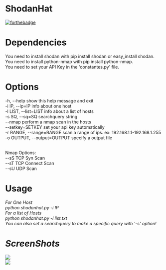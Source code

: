 # ShodanHat
[![forthebadge](https://forthebadge.com/images/badges/made-with-python.svg)](https://forthebadge.com)

# Dependencies
You need to install shodan with pip install shodan or easy_install shodan.<br />
You need to install python-nmap with pip install python-nmap.<br />
You need to set your API Key in the 'constantes.py' file.

# Options
-h, --help                 show this help message and exit<br />
-i IP, --ip=IP             info about one host<br />
-l LIST, --list=LIST       info about a list of hosts<br />
-s SQ, --sq=SQ             searchquery string<br />
--nmap                     perform a nmap scan in the hosts<br />
--setkey=SETKEY		       set your api key automatically<br />
-r RANGE, --range=RANGE    scan a range of ips. ex: 192.168.1.1-192.168.1.255<br />
-o OUTPUT, --output=OUTPUT specify a output file<br /><br />

Nmap Options:<br />
--sS                  TCP Syn Scan<br />
--sT                  TCP Connect Scan<br />
--sU                  UDP Scan

# Usage
<em>For One Host<em><br />
python shodanhat.py -i IP<br />
<em>For a list of Hosts</em><br />
python shodanhat.py -l list.txt<br />
You can also set a searchquery to make a specific query with '-s' option!

# ScreenShots
<img src="http://i.imgur.com/J4aAHov.jpg" /><br />
<img src="http://i.imgur.com/q3YTHm8.jpg" />
